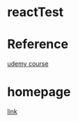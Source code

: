 # reactTest

# Reference
[udemy course](https://www.udemy.com/course/complete-react-developer-zero-to-mastery/)

# homepage
[link](https://myunghee13.github.io/reactTest/)
